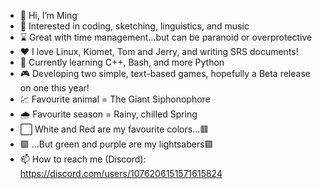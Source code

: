 - 👋 Hi, I’m Ming
- 👀 Interested in coding, sketching, linguistics, and music
- ⌛ Great with time management...but can be paranoid or overprotective
- ❤ I love Linux, Kiomet, Tom and Jerry, and writing SRS documents!
- 🌱 Currently learning C++, Bash, and more Python
- 🎮 Developing two simple, text-based games, hopefully a Beta release on one this year!
- 💹 Favourite animal = The Giant Siphonophore
- 🌧 Favourite season = Rainy, chilled Spring
- ⬜ White and Red are my favourite colors...🟥
- 🟪 ...But green and purple are my lightsabers🟩
- 📫 How to reach me (Discord): https://discord.com/users/1076206151571615824
